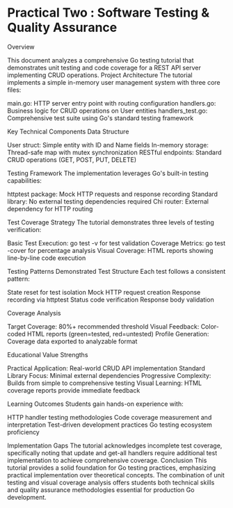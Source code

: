 # Practical Two : Software Testing & Quality Assurance

Overview

This document analyzes a comprehensive Go testing tutorial that demonstrates unit testing and code coverage for a REST API server implementing CRUD operations.
Project Architecture
The tutorial implements a simple in-memory user management system with three core files:

main.go: HTTP server entry point with routing configuration
handlers.go: Business logic for CRUD operations on User entities
handlers_test.go: Comprehensive test suite using Go's standard testing framework

Key Technical Components
Data Structure

User struct: Simple entity with ID and Name fields
In-memory storage: Thread-safe map with mutex synchronization
RESTful endpoints: Standard CRUD operations (GET, POST, PUT, DELETE)

Testing Framework
The implementation leverages Go's built-in testing capabilities:

httptest package: Mock HTTP requests and response recording
Standard library: No external testing dependencies required
Chi router: External dependency for HTTP routing

Test Coverage Strategy
The tutorial demonstrates three levels of testing verification:

Basic Test Execution: go test -v for test validation
Coverage Metrics: go test -cover for percentage analysis
Visual Coverage: HTML reports showing line-by-line code execution

Testing Patterns Demonstrated
Test Structure
Each test follows a consistent pattern:

State reset for test isolation
Mock HTTP request creation
Response recording via httptest
Status code verification
Response body validation

Coverage Analysis

Target Coverage: 80%+ recommended threshold
Visual Feedback: Color-coded HTML reports (green=tested, red=untested)
Profile Generation: Coverage data exported to analyzable format

Educational Value
Strengths

Practical Application: Real-world CRUD API implementation
Standard Library Focus: Minimal external dependencies
Progressive Complexity: Builds from simple to comprehensive testing
Visual Learning: HTML coverage reports provide immediate feedback

Learning Outcomes
Students gain hands-on experience with:

HTTP handler testing methodologies
Code coverage measurement and interpretation
Test-driven development practices
Go testing ecosystem proficiency

Implementation Gaps
The tutorial acknowledges incomplete test coverage, specifically noting that update and get-all handlers require additional test implementation to achieve comprehensive coverage.
Conclusion
This tutorial provides a solid foundation for Go testing practices, emphasizing practical implementation over theoretical concepts. The combination of unit testing and visual coverage analysis offers students both technical skills and quality assurance methodologies essential for production Go development.